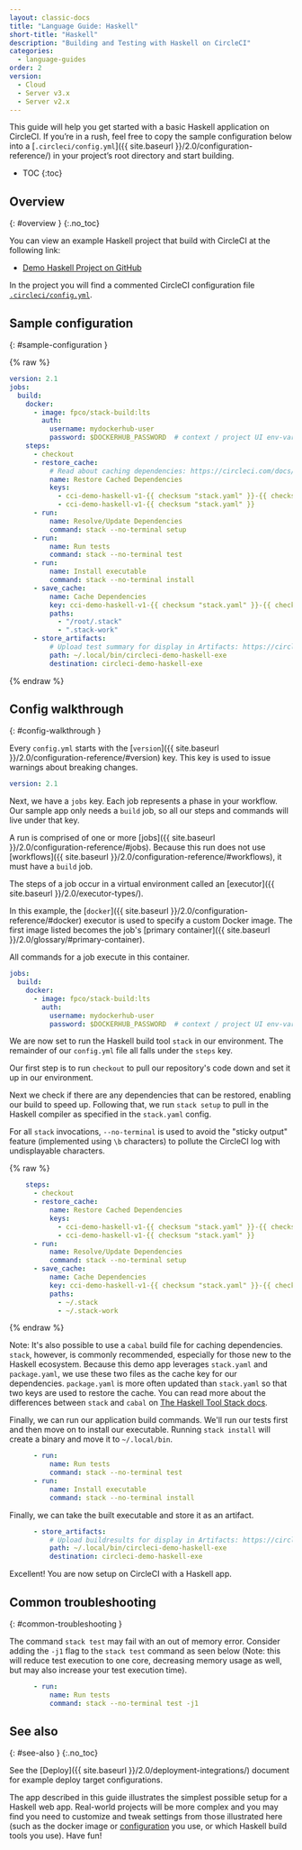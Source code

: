 ```yaml
---
layout: classic-docs
title: "Language Guide: Haskell"
short-title: "Haskell"
description: "Building and Testing with Haskell on CircleCI"
categories:
  - language-guides
order: 2
version:
  - Cloud
  - Server v3.x
  - Server v2.x
---
```


This guide will help you get started with a basic Haskell application on CircleCI. If you’re in a rush, feel free to copy the sample configuration below into a [`.circleci/config.yml`]({{ site.baseurl }}/2.0/configuration-reference/) in your project’s root directory and start building.

* TOC
{:toc}

## Overview
{: #overview }
{:.no_toc}

You can view an example Haskell project that build with CircleCI at the following link:

- <a href="https://github.com/CircleCI-Public/circleci-demo-haskell"
target="_blank">Demo Haskell Project on GitHub</a>

In the project you will find a commented CircleCI configuration file <a
href="https://github.com/CircleCI-Public/circleci-demo-haskell/blob/master/.circleci/config.yml" target="_blank">`.circleci/config.yml`</a>.


## Sample configuration
{: #sample-configuration }

{% raw %}

```yaml
version: 2.1
jobs:
  build:
    docker:
      - image: fpco/stack-build:lts
        auth:
          username: mydockerhub-user
          password: $DOCKERHUB_PASSWORD  # context / project UI env-var reference
    steps:
      - checkout
      - restore_cache:
          # Read about caching dependencies: https://circleci.com/docs/2.0/caching/
          name: Restore Cached Dependencies
          keys:
            - cci-demo-haskell-v1-{{ checksum "stack.yaml" }}-{{ checksum "package.yaml" }}
            - cci-demo-haskell-v1-{{ checksum "stack.yaml" }}
      - run:
          name: Resolve/Update Dependencies
          command: stack --no-terminal setup
      - run:
          name: Run tests
          command: stack --no-terminal test
      - run:
          name: Install executable
          command: stack --no-terminal install
      - save_cache:
          name: Cache Dependencies
          key: cci-demo-haskell-v1-{{ checksum "stack.yaml" }}-{{ checksum "package.yaml" }}
          paths:
            - "/root/.stack"
            - ".stack-work"
      - store_artifacts:
          # Upload test summary for display in Artifacts: https://circleci.com/docs/2.0/artifacts/
          path: ~/.local/bin/circleci-demo-haskell-exe
          destination: circleci-demo-haskell-exe

```

{% endraw %}

## Config walkthrough
{: #config-walkthrough }

Every `config.yml` starts with the [`version`]({{ site.baseurl }}/2.0/configuration-reference/#version) key. This key is used to issue warnings about breaking changes.

```yaml
version: 2.1
```

Next, we have a `jobs` key. Each job represents a phase in your workflow. Our sample app only needs a `build` job, so all our steps and commands will live under that key.

A run is comprised of one or more [jobs]({{ site.baseurl }}/2.0/configuration-reference/#jobs). Because this run does not use [workflows]({{ site.baseurl }}/2.0/configuration-reference/#workflows), it must have a `build` job.

The steps of a job occur in a virtual environment called an [executor]({{ site.baseurl }}/2.0/executor-types/).

In this example, the [`docker`]({{ site.baseurl }}/2.0/configuration-reference/#docker) executor is used to specify a custom Docker image. The first image listed becomes the job's [primary container]({{ site.baseurl }}/2.0/glossary/#primary-container).

All commands for a job execute in this container.

```yaml
jobs:
  build:
    docker:
      - image: fpco/stack-build:lts
        auth:
          username: mydockerhub-user
          password: $DOCKERHUB_PASSWORD  # context / project UI env-var reference
```

We are now set to run the Haskell build tool `stack` in our environment. The remainder of our `config.yml` file all falls under the `steps` key.

Our first step is to run `checkout` to pull our repository's code down and set it up in our environment.

Next we check if there are any dependencies that can be restored, enabling our build to speed up. Following that, we run `stack setup` to pull in the Haskell compiler as specified in the `stack.yaml` config.

For all `stack` invocations, `--no-terminal` is used to avoid the "sticky output" feature (implemented using `\b` characters) to pollute the CircleCI log with undisplayable characters.

{% raw %}
```yaml
    steps:
      - checkout
      - restore_cache:
          name: Restore Cached Dependencies
          keys:
            - cci-demo-haskell-v1-{{ checksum "stack.yaml" }}-{{ checksum "package.yaml" }}
            - cci-demo-haskell-v1-{{ checksum "stack.yaml" }}
      - run:
          name: Resolve/Update Dependencies
          command: stack --no-terminal setup
      - save_cache:
          name: Cache Dependencies
          key: cci-demo-haskell-v1-{{ checksum "stack.yaml" }}-{{ checksum "package.yaml" }}
          paths:
            - ~/.stack
            - ~/.stack-work
```
{% endraw %}

Note: It's also possible to use a `cabal` build file for caching dependencies. `stack`, however, is commonly recommended, especially for those new to the Haskell ecosystem. Because this demo app leverages `stack.yaml` and `package.yaml`, we use these two files as the cache key for our dependencies. `package.yaml` is more often updated than `stack.yaml` so that two keys are used to restore the cache. You can read more about the differences between `stack` and `cabal` on [The Haskell Tool Stack docs](https://docs.haskellstack.org/en/stable/stack_yaml_vs_cabal_package_file/).

Finally, we can run our application build commands. We'll run our tests first and then move on to install our executable. Running `stack install` will create a binary and move it to `~/.local/bin`.

```yaml
      - run:
          name: Run tests
          command: stack --no-terminal test
      - run:
          name: Install executable
          command: stack --no-terminal install
```

Finally, we can take the built executable and store it as an artifact.

```yaml
      - store_artifacts:
          # Upload buildresults for display in Artifacts: https://circleci.com/docs/2.0/artifacts/
          path: ~/.local/bin/circleci-demo-haskell-exe
          destination: circleci-demo-haskell-exe
```

Excellent! You are now setup on CircleCI with a Haskell app.

## Common troubleshooting
{: #common-troubleshooting }

The command `stack test` may fail with an out of memory error. Consider adding the `-j1` flag to the `stack test` command as seen below (Note: this will reduce test execution to one core, decreasing memory usage as well, but may also increase your test execution time).

```yaml
      - run:
          name: Run tests
          command: stack --no-terminal test -j1
```

## See also
{: #see-also }
{:.no_toc}

See the [Deploy]({{ site.baseurl }}/2.0/deployment-integrations/) document for example deploy target configurations.

The app described in this guide illustrates the simplest possible setup for a Haskell web app. Real-world projects will be more complex and you may find you need to customize and tweak settings from those illustrated here (such as the docker image or [configuration](https://docs.haskellstack.org/en/v1.0.2/docker_integration/) you use, or which Haskell build tools you use). Have fun!

